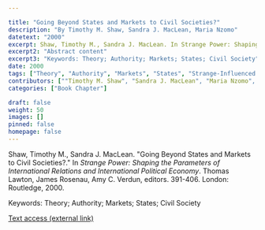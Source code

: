 ```yaml
---

title: "Going Beyond States and Markets to Civil Societies?"
description: "By Timothy M. Shaw, Sandra J. MacLean, Maria Nzomo"
datetext: "2000"
excerpt: Shaw, Timothy M., Sandra J. MacLean. In Strange Power: Shaping the Parameters of International Relations and International Political Economy. Thomas Lawton, James Rosenau, Amy C. Verdun, editors. 391-406. London: Routledge, 2000.
excerpt2: "Abstract content"
excerpt3: "Keywords: Theory; Authority; Markets; States; Civil Society"
date: 2000
tags: ["Theory", "Authority", "Markets", "States", "Strange-Influenced Works", "2000's"]
contributors: [""Timothy M. Shaw", "Sandra J. MacLean", "Maria Nzomo", "Editor: Thomas Lawton", "Editor: James Rosenau", "Editor: Amy C. Verdun"]
categories: ["Book Chapter"]

draft: false
weight: 50
images: []
pinned: false
homepage: false
---
```


Shaw, Timothy M., Sandra J. MacLean. "Going Beyond States and Markets to Civil Societies?." In *Strange Power: Shaping the Parameters of International Relations and International Political Economy*. Thomas Lawton, James Rosenau, Amy C. Verdun, editors. 391-406. London: Routledge, 2000.

Keywords: Theory; Authority; Markets; States; Civil Society

[Text access (external link)](https://www.worldcat.org/title/1022846081)

